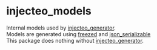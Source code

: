 # injecteo_models

Internal models used by [injecteo_generator].\
Models are generated using [freezed] and [json_serializable]\
This package does nothing without [injecteo_generator].

[freezed]: https://pub.dev/packages/freezed
[json_serializable]: https://pub.dev/packages/json_serializable
[injecteo_generator]: https://pub.dev/packages/injecteo_generator
